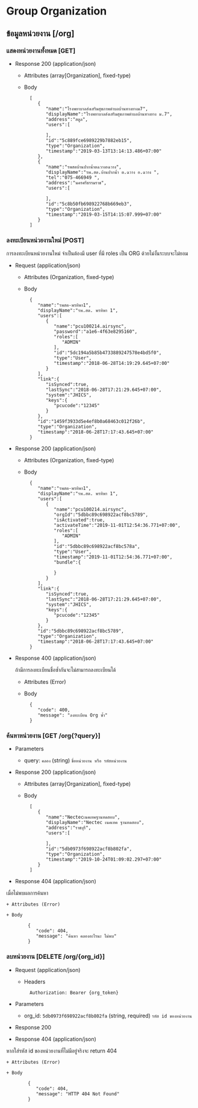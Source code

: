 # Group Organization

## ข้อมูลหน่วยงาน [/org]

### แสดงหน่วยงานทั้งหมด [GET]

+ Response 200 (application/json)

    + Attributes (array[Organization], fixed-type)

    + Body

            [
               {
                  "name":"โรงพยาบาลส่งเสริมสุขภาพตำบลบ้านทางยางม7",
                  "displayName":"โรงพยาบาลส่งเสริมสุขภาพตำบลบ้านทางยาง ม.7",
                  "address":"สตูล",
                  "users":[

                  ],
                  "id":"5c889fce6989229b7882eb15",
                  "type":"Organization",
                  "timestamp":"2019-03-13T13:14:13.486+07:00"
               },
               {
                  "name":"รพสตบ้านปากน้ำตฉวางอฉวาง",
                  "displayName":"รพ.สต.บ้านปากน้ำ ต.ฉวาง อ.ฉวาง ",
                  "tel":"075-466949 ",
                  "address":"นครศรีธรรมราช",
                  "users":[

                  ],
                  "id":"5c8b50fb698922768b669eb3",
                  "type":"Organization",
                  "timestamp":"2019-03-15T14:15:07.999+07:00"
               }
            ]

### ลงทะเบียนหน่วยงานใหม่ [POST]

การลงทะเบียนหน่วยงานใหม่ จำเป็นต้องมี user ที่มี roles เป็น ORG ด้วยไม่งั้นระบบจะไม่ยอม

+ Request (application/json)

    + Attributes (Organization, fixed-type)

    + Body

            {
               "name":"รพสต-พรทิพา1",
               "displayName":"รพ.สต. พรทิพา 1",
               "users":[
                  {
                     "name":"pcu100214.airsync",
                     "password":"a1e6-4f63e8295160",
                     "roles":[
                        "ADMIN"
                     ],
                     "id":"5dc194a5b85b4733889247578e4bd5f0",
                     "type":"User",
                     "timestamp":"2018-06-28T14:19:29.645+07:00"
                  }
               ],
               "link":{
                  "isSynced":true,
                  "lastSync":"2018-06-28T17:21:29.645+07:00",
                  "system":"JHICS",
                  "keys":{
                     "pcucode":"12345"
                  }
               },
               "id":"1459f3933d5e4ef8b0a68463c012f26b",
               "type":"Organization",
               "timestamp":"2018-06-28T17:17:43.645+07:00"
            }

+ Response 200 (application/json)

    + Attributes (Organization, fixed-type)

    + Body

            {
               "name":"รพสต-พรทิพา1",
               "displayName":"รพ.สต. พรทิพา 1",
               "users":[
                  {
                     "name":"pcu100214.airsync",
                     "orgId":"5dbbc89c698922acf8bc5789",
                     "isActivated":true,
                     "activateTime":"2019-11-01T12:54:36.771+07:00",
                     "roles":[
                        "ADMIN"
                     ],
                     "id":"5dbbc89c698922acf8bc578a",
                     "type":"User",
                     "timestamp":"2019-11-01T12:54:36.771+07:00",
                     "bundle":{

                     }
                  }
               ],
               "link":{
                  "isSynced":true,
                  "lastSync":"2018-06-28T17:21:29.645+07:00",
                  "system":"JHICS",
                  "keys":{
                     "pcucode":"12345"
                  }
               },
               "id":"5dbbc89c698922acf8bc5789",
               "type":"Organization",
               "timestamp":"2018-06-28T17:17:43.645+07:00"
            }

+ Response 400 (application/json)

  ถ้ามีการลงทะเบียนชื่อซ้ำกันจะไม่สามารถลงทะเบียนได้

    + Attributes (Error)

    + Body

            {
               "code": 400,
               "message": "ลงทะเบียน Org ซ้ำ"
            }

### ค้นหาหน่วยงาน [GET /org{?query}]

+ Parameters

    + query: `คลอง` (string)
      ``ชื่อหน่วยงาน หรือ รหัสหน่วยงาน``

+ Response 200 (application/json)

    + Attributes (array[Organization], fixed-type)

    + Body

            [
               {
                  "name":"Nectecเนคเทคฐานทดสอบ",
                  "displayName":"Nectec เนคเทค ฐานทดสอบ",
                  "address":"ราชบุรี",
                  "users":[

                  ],
                  "id":"5db0973f698922acf8b802fa",
                  "type":"Organization",
                  "timestamp":"2019-10-24T01:09:02.297+07:00"
               }
            ]

+ Response 404 (application/json)

เมื่อไม่พบผลการค้นหา

    + Attributes (Error)

    + Body

            {
               "code": 404,
               "message": "ค้นหา คลองอะไรนะ ไม่พบ"
            }


### ลบหน่วยงาน [DELETE /org/{org_id}]

+ Request (application/json)

    + Headers

            Authorization: Bearer {org_token}

+ Parameters
    + org_id: `5db0973f698922acf8b802fa` (string, required)
      ``รหัส id ของหน่วยงาน``

+ Response 200

+ Response 404 (application/json)

หากใส่รหัส id ของหน่วยงานที่ไม่มีอยู่จริงจะ return 404

    + Attributes (Error)

    + Body

            {
               "code": 404,
               "message": "HTTP 404 Not Found"
            }
